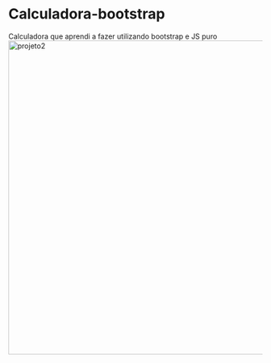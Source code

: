 # Calculadora-bootstrap
Calculadora que aprendi a fazer utilizando bootstrap e JS puro 
<img width="624" alt="projeto2" src="https://user-images.githubusercontent.com/112344339/219823775-a20b8887-cf01-4ed0-ac88-f5e7ad438f26.png">
